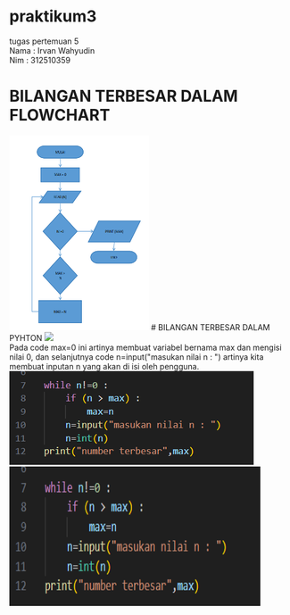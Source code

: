 # praktikum3
tugas pertemuan 5 <br>
Nama : Irvan Wahyudin <br>
Nim : 312510359
# BILANGAN TERBESAR DALAM FLOWCHART
<img src="https://github.com/irvanwahyudin01/praktikum3/blob/main/praktikum/FLOWCHART%20BILANGAN.png" width="250" height="350">
# BILANGAN TERBESAR DALAM PYHTON
<img src="https://github.com/irvanwahyudin01/praktikum3/blob/main/praktikum/PERULANGAN1.png>
# PENJELASAN SETIAP CODE
<img src="https://github.com/irvanwahyudin01/praktikum3/blob/main/praktikum/PERULANGAN2.png?> <br>
Pada code max=0 ini artinya membuat variabel bernama max dan mengisi nilai 0, dan selanjutnya code n=input("masukan nilai n : ") artinya kita membuat inputan n yang akan di isi oleh pengguna.
<img src="https://github.com/irvanwahyudin01/praktikum3/blob/main/praktikum/PERULANGAN3.png"> <br>
<img src="https://github.com/irvanwahyudin01/praktikum3/blob/main/praktikum/PERULANGAN3.png" width="450" height="250">
